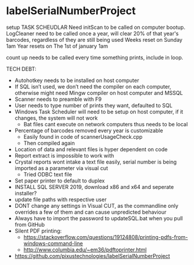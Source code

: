 # labelSerialNumberProject

setup TASK SCHEUDLAR
Need initScan to be called on computer bootup. 
LogCleaner need to be called once a year, will clear 20% of that year's barcodes, regardless of they are still being used
Weeks reset on Sunday 1am
Year resets on The 1st of january 1am

count up needs to be called every time something prints, include in loop.

TECH DEBT:
- Autohotkey needs to be installed on host computer
- If SQL isn’t used, we don’t need the compiler on each computer, otherwise might need Mingw compiler on host computer and MSSQL
- Scanner needs to preamble with F9
- User needs to type number of prints they want, defaulted to SQL
- Windows Task Scheduler will need to be setup on host computer, if it changes, the system will not work
    - Bat files cant execute on network computers thus needs to be local
- Percentage of barcodes removed every year is customizable
    - Easily found in code of scannerUsageCheck.cpp
    - Then compiled again
- Location of data and relevant files is hyper dependent on code
- Report extract is impossible to work with
- Crystal reports wont intake a text file easily, serial number is being imported as a parameter via visual cut
    - Tried ODBC text file
- Set paper printer to default to duplex
- INSTALL SQL SERVER 2019, download x86 and x64 and seperate installer? 
- update file paths with respective user
- DONT change any settings in Visual CUT, as the commandline only overrides a few of them and can cause unpredicted behaviour
- Always have to import the password to updateSQL.bat when you pull from GitHub
- Silent PDF printing:
    - https://stackoverflow.com/questions/19124808/printing-pdfs-from-windows-command-line
    - http://www.columbia.edu/~em36/pdftoprinter.html
- https://github.com/pixustechnologies/labelSerialNumberProject
